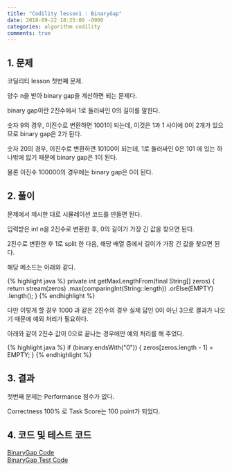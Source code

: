 ```yaml
---
title: "Codility lesson1 : BinaryGap"
date: 2018-09-22 18:25:00 -0900
categories: algorithm codility
comments: true
---
```


## 1. 문제
코딜리티 lesson 첫번째 문제.

양수 n을 받아 binary gap을 계산하면 되는 문제다.

binary gap이란 2진수에서 1로 둘러싸인 0의 길이를 말한다.

숫자 9의 경우, 이진수로 변환하면 1001이 되는데, 이것은 1과 1 사이에 0이 2개가 있으므로 binary gap은 2가 된다.

숫자 20의 경우, 이진수로 변환하면 10100이 되는데, 1로 둘러싸인 0은 101 에 있는 하나밖에 없기 때문에 binary gap은 1이 된다.

물론 이진수 100000의 경우에는 binary gap은 0이 된다.


## 2. 풀이
문제에서 제시한 대로 시뮬레이션 코드를 만들면 된다.

입력받은 int n을 2진수로 변환한 후, 0의 길이가 가장 긴 값을 찾으면 된다.

2진수로 변환한 후 1로 split 한 다음, 해당 배열 중에서 길이가 가장 긴 값을 찾으면 된다.

해당 메소드는 아래와 같다.

{% highlight java %}
    private int getMaxLengthFrom(final String[] zeros) {
       return stream(zeros)
           .max(comparingInt(String::length))
           .orElse(EMPTY)
           .length();
    }
{% endhighlight %}

다만 이렇게 할 경우 1000 과 같은 2진수의 경우 실제 답인 0이 아닌 3으로 결과가 나오기 때문에 예외 처리가 필요하다.

아래와 같이 2진수 값이 0으로 끝나는 경우에만 예외 처리를 해 주었다.

{% highlight java %}
    if (binary.endsWith("0")) {
        zeros[zeros.length - 1] = EMPTY;
    }
{% endhighlight %}

## 3. 결과
첫번째 문제는 Performance 점수가 없다.

Correctness 100% 로 Task Score는 100 point가 되었다.


## 4. 코드 및 테스트 코드
<div markdown="0"><a href="https://github.com/parksolo/algoStudy/blob/master/src/main/codility/lesson/lesson1/BinaryGap.java" class="btn btn-success" target="_blank">BinaryGap Code</a></div>   
<div markdown="0"><a href="https://github.com/parksolo/algoStudy/blob/master/src/test/codility/lesson/lesson1/BinaryGapTest.java" class="btn btn-warning" target="_blank">BinaryGap Test Code</a></div>

